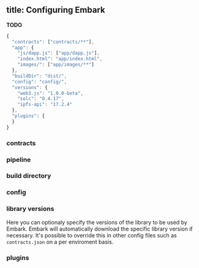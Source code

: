 title: Configuring Embark
---

**TODO**

```Javascript
{
  "contracts": ["contracts/**"],
  "app": {
    "js/dapp.js": ["app/dapp.js"],
    "index.html": "app/index.html",
    "images/": ["app/images/**"]
  },
  "buildDir": "dist/",
  "config": "config/",
  "versions": {
    "web3.js": "1.0.0-beta",
    "solc": "0.4.17",
    "ipfs-api": "17.2.4"
  },
  "plugins": {
  }
}
```

### contracts

### pipeline

### build directory

### config

### library versions

Here you can optionaly specify the versions of the library to be used by Embark. Embark will automatically download the specific library version if necessary. It's possible to override this in other config files such as `contracts.json` on a per enviroment basis.

### plugins

